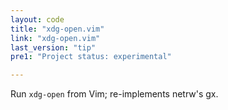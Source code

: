 ```yaml
---
layout: code
title: "xdg-open.vim"
link: "xdg-open.vim"
last_version: "tip"
pre1: "Project status: experimental"

---
```


Run `xdg-open` from Vim; re-implements netrw's gx.
